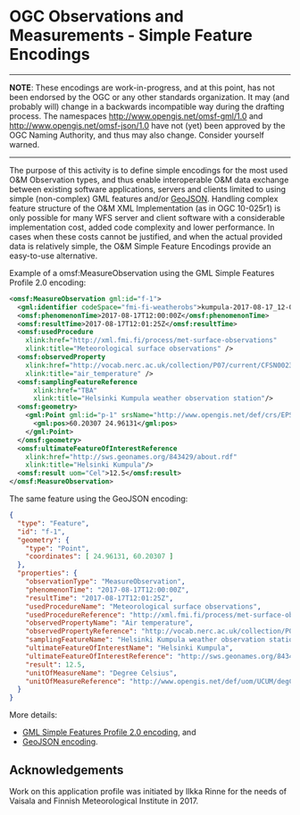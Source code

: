 # OGC Observations and Measurements - Simple Feature Encodings

---

**NOTE**: These encodings are work-in-progress, and at this point, has not been endorsed by the OGC or any other standards organization.
It may (and probably will) change in a backwards incompatible way during the drafting process.
The namespaces http://www.opengis.net/omsf-gml/1.0 and http://www.opengis.net/omsf-json/1.0 have not (yet)
been approved by the OGC Naming Authority, and thus may also change. Consider yourself warned.

---

The purpose of this activity is to define simple encodings for the most used O&M Observation types, and thus
enable interoperable O&M data exchange between existing software applications, servers and clients limited to using simple (non-complex)
GML features and/or [GeoJSON](http://geojson.org/). Handling complex feature structure of the O&M XML Implementation
(as in OGC 10-025r1)  is only possible for many WFS server and client software with a considerable implementation cost,
added code complexity and lower performance. In cases when these costs cannot be justified, and when the actual provided
data is relatively simple, the O&M Simple Feature Encodings provide an easy-to-use alternative.

Example of a omsf:MeasureObservation using the GML Simple Features Profile 2.0 encoding:

```xml
<omsf:MeasureObservation gml:id="f-1">
  <gml:identifier codeSpace="fmi-fi-weatherobs">kumpula-2017-08-17_12-00_air-temp-1</gml:identifier>
  <omsf:phenomenonTime>2017-08-17T12:00:00Z</omsf:phenomenonTime>
  <omsf:resultTime>2017-08-17T12:01:25Z</omsf:resultTime>
  <omsf:usedProcedure
    xlink:href="http://xml.fmi.fi/process/met-surface-observations"
    xlink:title="Meteorological surface observations" />
  <omsf:observedProperty
    xlink:href="http://vocab.nerc.ac.uk/collection/P07/current/CFSN0023/"
    xlink:title="air_temperature" />
  <omsf:samplingFeatureReference
      xlink:href="TBA"
      xlink:title="Helsinki Kumpula weather observation station"/>
  <omsf:geometry>
    <gml:Point gml:id="p-1" srsName="http://www.opengis.net/def/crs/EPSG/0/4258" srsDimension="2">
      <gml:pos>60.20307 24.96131</gml:pos>
    </gml:Point>
  </omsf:geometry>
  <omsf:ultimateFeatureOfInterestReference
    xlink:href="http://sws.geonames.org/843429/about.rdf"
    xlink:title="Helsinki Kumpula"/>
  <omsf:result uom="Cel">12.5</omsf:result>
</omsf:MeasureObservation>
```

The same feature using the GeoJSON encoding:
```json
{
  "type": "Feature",
  "id": "f-1",
  "geometry": {
    "type": "Point",
    "coordinates": [ 24.96131, 60.20307 ]
  },
  "properties": {
    "observationType": "MeasureObservation",
    "phenomenonTime": "2017-08-17T12:00:00Z",
    "resultTime": "2017-08-17T12:01:25Z",
    "usedProcedureName": "Meteorological surface observations",
    "usedProcedureReference": "http://xml.fmi.fi/process/met-surface-observations",
    "observedPropertyName": "Air temperature",
    "observedPropertyReference": "http://vocab.nerc.ac.uk/collection/P07/current/CFSN0023/",
    "samplingFeatureName": "Helsinki Kumpula weather observation station",
    "ultimateFeatureOfInterestName": "Helsinki Kumpula",
    "ultimateFeatureOfInterestReference": "http://sws.geonames.org/843429/about.rdf",
    "result": 12.5,
    "unitOfMeasureName": "Degree Celsius",
    "unitOfMeasureReference": "http://www.opengis.net/def/uom/UCUM/degC"
  }
}
```

More details:

* [GML Simple Features Profile 2.0 encoding](./omsf-gml), and
* [GeoJSON encoding](./omsf-json/).


## Acknowledgements

Work on this application profile was initiated by Ilkka Rinne for the needs of Vaisala and Finnish Meteorological Institute in 2017.
